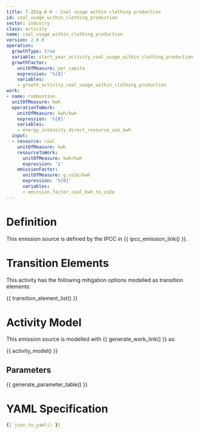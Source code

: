 ```yaml
---
title: T-2D1g-A-6 - Coal usage within clothing production
id: coal_usage_within_clothing_production
sector: industry
class: activity
name: coal_usage_within_clothing_production
version: 2.0.0
operation:
  growthType: true
  variable: start_year_activity_coal_usage_within_clothing_production
  growthFactor:
    unitOfMeasure: per_capita
    expression: '%[0]'
    variables:
    - growth_activity_coal_usage_within_clothing_production
work:
- name: combustion
  unitOfMeasure: kwh
  operationToWork:
    unitOfMeasure: kwh/kwh
    expression: '%[0]'
    variables:
    - energy_intensity_direct_resource_use_kwh
  input:
  - resource: coal
    unitOfMeasure: kwh
    resourceToWork:
      unitOfMeasure: kwh/kwh
      expression: '1'
    emissionFactor:
      unitOfMeasure: g_co2e/kwh
      expression: '%[0]'
      variables:
      - emission_factor_coal_kwh_to_co2e
---
```



# Definition
This emission source is defined by the IPCC in {{ ipcc_emission_link() }}.

# Transition Elements

This activity has the following mitigation options modelled as transition elements:

{{ transition_element_list() }}

# Activity Model
This emission source is modelled with {{ generate_work_link() }} as:

{{ activity_model() }}

## Parameters

{{ generate_parameter_table() }}

# YAML Specification

```yaml
{{ json_to_yaml() }}
```

